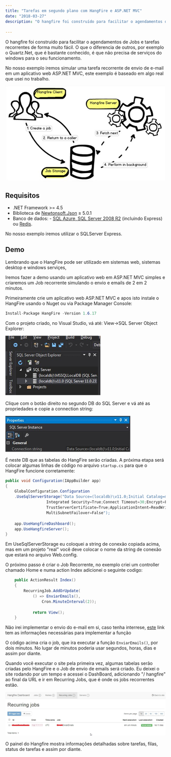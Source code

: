 ```yaml
---
title: "Tarefas em segundo plano com HangFire e ASP.NET MVC"
date: "2018-03-27"
description: "O hangfire foi construído para facilitar o agendamentos de Jobs e tarefas recorrentes de forma muito fácil. O que o diferencia de outros, por exemplo o Quartz.Net, que é bastante conhecido, é que não precisa de serviços do windows para o seu funcionamento."

---
```


O hangfire foi construído para facilitar o agendamentos de Jobs e tarefas recorrentes de forma muito fácil. O que o diferencia de outros, por exemplo o Quartz.Net, que é bastante conhecido, é que não precisa de serviços do windows para o seu funcionamento.

No nosso exemplo iremos simular uma tarefa recorrente de envio de e-mail em um aplicativo web ASP.NET MVC, este exemplo é baseado em algo real que usei no trabalho.

![enter image description here](https://raw.githubusercontent.com/CassioPimentel/cassiopimentel.github.io/master/images/hangfire-aspnet/hangfire.jpg)

## Requisitos

 - .NET Framework >= 4.5
 - Biblioteca de [Newtonsoft.Json](https://www.nuget.org/packages/Newtonsoft.Json/) ≥ 5.0.1
 - Banco de dados: -   [SQL Azure, SQL Server 2008 R2](http://docs.hangfire.io/en/latest/configuration/using-sql-server.html) (incluindo Express) ou [Redis](http://docs.hangfire.io/en/latest/configuration/using-redis.html). 

 No nosso exemplo iremos utilizar o SQLServer Express.

## Demo

Lembrando que o HangFire pode ser utilizado em sistemas web, sistemas desktop e windows serviçes,

Iremos fazer a demo usando um aplicativo web em ASP.NET MVC simples e criaremos um Job recorrente simulando o envio e emails de 2 em 2 minutos.

Primeiramente crie um aplicativo web ASP.NET MVC e apos isto instale o HangFire usando o Nuget ou via Package Manager Console:

```cs
Install-Package HangFire -Version 1.6.17
``` 

Com o projeto criado, no Visual Studio, vá até: View->SQL Server Object Explorer:

![enter image description here](https://raw.githubusercontent.com/CassioPimentel/cassiopimentel.github.io/master/images/hangfire-aspnet/SQL%20SERVER%20LOCAL.jpg)

Clique com o botão direito no segundo DB do SQL Server e vá até as propriedades e copie a connection string:

![enter image description here](https://raw.githubusercontent.com/CassioPimentel/cassiopimentel.github.io/master/images/hangfire-aspnet/CONECTION%20STRING.jpg)

É neste DB que as tabelas do HangFire serão criadas. A próxima etapa será colocar algumas linhas de código no arquivo `startup.cs` para que o HangFire funcione corretamente:

```cs
public void Configuration(IAppBuilder app)
{
    GlobalConfiguration.Configuration
	.UseSqlServerStorage("Data Source=(localdb)\v11.0;Initial Catalog=master;
			      Integrated Security=True;Connect Timeout=30;Encrypt=False;
			      TrustServerCertificate=True;ApplicationIntent=ReadWrite;
			      MultiSubnetFailover=False");

    app.UseHangfireDashboard();
    app.UseHangfireServer();
}
 ```

Em UseSqlServerStorage eu coloquei a string de conexão copiada acima, mas em um projeto "real" você deve colocar o nome da string de conexão que estará no arquivo Web.config.

O próximo passo é criar o Job Recorrente, no exemplo criei um controller chamado Home e numa action Index adicionei o seguinte codigo:

```cs
    public ActionResult Index()
    {
	    RecurringJob.AddOrUpdate(
	        () => EnviarEmails(),
                Cron.MinuteInterval(2));
                
            return View();
    }
```
    
Não irei implementar o envio do e-mail em si, caso tenha interrese, [este](https://stackoverflow.com/questions/9201239/send-e-mail-via-smtp-using-c-sharp) link tem as informações necessárias para implementar a função

O código acima cria o job, que ira executar  a função `EnviarEmails()`, por dois minutos. No lugar de minutos poderia usar segundos, horas, dias e assim por diante.

Quando você executar o site pela primeira vez, algumas tabelas serão criadas pelo HangFire e o Job de envio de emails será criado. Eu deixei o site rodando por um tempo e acessei o DashBoard, adicionando "/ hangfire" ao final da URL e ir em Recurring Jobs, que é onde os jobs recorrentes estão.
	
![enter image description here](https://raw.githubusercontent.com/CassioPimentel/cassiopimentel.github.io/master/images/hangfire-aspnet/dasboard.jpg)

O painel do Hangfire mostra informações detalhadas sobre tarefas, filas, status de tarefas e assim por diante.



